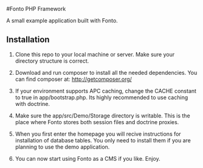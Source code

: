 #Fonto PHP Framework

A small example application built with Fonto.

Installation
------------

1. Clone this repo to your local machine or server. Make sure your directory
structure is correct.

2. Download and run composer to install all the needed dependencies. You can find
composer at: http://getcomposer.org/

3. If your environment supports APC caching, change the CACHE constant
to true in app/bootstrap.php. Its highly recommended to use caching with
doctrine.

4. Make sure the app/src/Demo/Storage directory is writable. This is the place
where Fonto stores both session files and doctrine proxies.

5. When you first enter the homepage you will recive instructions for installation
of database tables. You only need to install them if you are planning to use
the demo application.

6. You can now start using Fonto as a CMS if you like. Enjoy.